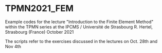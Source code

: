 # TPMN2021_FEM
Example codes for the lecture "Introduction to the Finite Element Method" within the TPMN series at the IPCMS / Université de Strasbourg 
R. Hertel, Strasbourg (France) October 2021


The scripts refer to the exercises discussed in the lectures on Oct. 28th and Nov 4th
